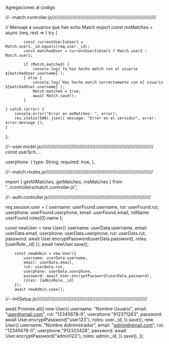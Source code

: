 Agregaciones al codigo




//--match.controller.js/////////////////////////////////////////////////////////////////

// Mensaje a usuarios que han echo Match
export const msMatches = async (req, res) => {
    try {
        
            const currentUserIsUser1 = Match.user1._id.equals(req.user._id);
            const matchedUser = currentUserIsUser1 ? Match.user2 : Match.user1;

            if (Match.matched) {
                console.log(`Ya has hecho match con el usuario ${matchedUser.username}`);
            } else {
                console.log(`Has hecho match correctamente con el usuario ${matchedUser.username}`);
                Match.matched = true;
                await Match.save();
            }
        
    } catch (error) {
        console.error("Error en msMatches: ", error);
        res.status(500).json({ message: "Error en el servidor", error: error.message });
    }
};

//--user.model.js//////////////////////////////////////////////////////////////////////
const userSch….

 userphone: {
      type: String,
      required: true,
    },



//--match.routes.js///////////////////////////////////////////////////////////////////

import { getAllMatches, getMatches, msMatches } from "../controllers/match.controller.js";



//--auth.controller.js////////////////////////////////////////////////////////////////

req.session.user = {
            username: userFound.username,
            rut: userFound.rut,
            userphone: userFound.userphone,
            email: userFound.email,
            rolName: userFound.roles[0].name
        };

const newUser = new User({
            username: userData.username,
            email: userData.email,
            userphone: userData.userphone,
            rut: userData.rut,
            password: await User.encryptPassword(userData.password),
            roles: [userRole._id]
        });
        await newUser.save();

        const newAdmin = new User({
            username: userData.username,
            email: userData.email,
            rut: userData.rut,
            userphone: userData.userphone,
            password: await User.encryptPassword(userData.password),
            roles: [adminRole._id]
        });
        await newAdmin.save();
 //--initSetup.js/////////////////////////////////////////////////////////////////////


await Promise.all([
      new User({
        username: "Nombre Usuario",
        email: "user@gmail.com",
        rut: "12345678-9",
        userphone:"912371263",
        password: await User.encryptPassword("user123"),
        roles: user._id,
      }).save(),
      new User({
        username: "Nombre Administrador",
        email: "admin@gmail.com",
        rut: "12345678-0",
        userphone:"912323428",
        password: await User.encryptPassword("admin123"),
        roles: admin._id,
      }).save(),
    ]);

